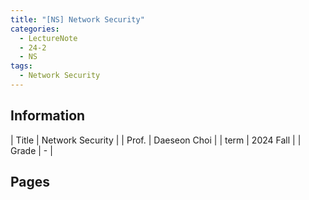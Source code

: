 ```yaml
---
title: "[NS] Network Security"
categories:
  - LectureNote
  - 24-2
  - NS
tags:
  - Network Security
---
```


## Information

| Title | Network Security |
| Prof. | Daeseon Choi |
| term  | 2024 Fall |
| Grade | - |

## Pages